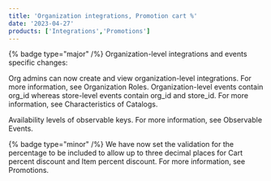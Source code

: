 ```yaml
---
title: 'Organization integrations, Promotion cart %'
date: '2023-04-27'
products: ['Integrations','Promotions']
---
```

{% badge type="major" /%}
Organization-level integrations and events specific changes:

Org admins can now create and view organization-level integrations. For more information, see Organization Roles.
Organization-level events contain org_id whereas store-level events contain org_id and store_id. For more information, see Characteristics of Catalogs.

Availability levels of observable keys. For more information, see Observable Events.

{% badge type="minor" /%}
We have now set the validation for the percentage to be included to allow up to three decimal places for Cart percent discount and Item percent discount. For more information, see Promotions.
